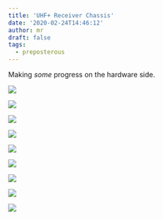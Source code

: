 ```yaml
---
title: 'UHF+ Receiver Chassis'
date: '2020-02-24T14:46:12'
author: mr
draft: false
tags:
  - preposterous
---
```

Making _some_ progress on the hardware side.  
  
![](/assets/63-img_5286.jpg)

  
  
![](/assets/63-img_5289.jpg)

  
  
![](/assets/63-img_5291.jpg)

  
  
![](/assets/63-img_5294.jpg)

  
  
![](/assets/63-img_5297.jpg)

  
  
![](/assets/63-img_5298.jpg)

  
  
![](/assets/63-img_5299.jpg)

  
  
![](/assets/63-img_5300.jpg)

  
  
![](/assets/63-img_5306.jpg)


